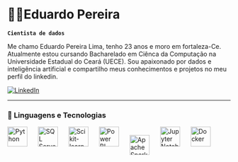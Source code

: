 # 👨‍💻Eduardo Pereira

**`Cientista de dados`**

Me chamo Eduardo Pereira Lima, tenho 23 anos e moro em fortaleza-Ce. Atualmente estou cursando Bacharelado em Ciênca da Computação na Universidade Estadual do Ceará (UECE). Sou apaixonado por dados e inteligência artificial e compartilho meus conhecimentos e projetos no meu perfil do linkedin.

<p align="left">
  <a href="https://www.linkedin.com/in/eduardopl" target="_blank">
    <img 
      src="https://img.shields.io/badge/LinkedIn-0A66C2?style=for-the-badge&logo=linkedin&logoColor=white" 
      alt="LinkedIn" 
      title="Conecte-se comigo no LinkedIn"
    />
  </a>
</p>

---

### 🤖 Linguagens e Tecnologias

<p align="left">
  <img src="https://cdn.jsdelivr.net/gh/devicons/devicon/icons/python/python-original.svg" title="Python" alt="Python" width="45" style="margin-right: 20px;" />
  <img src="https://cdn.jsdelivr.net/gh/devicons/devicon/icons/microsoftsqlserver/microsoftsqlserver-plain.svg" title="SQL Server" alt="SQL Server" width="45" style="margin-right: 20px;" />
  <img src="https://upload.wikimedia.org/wikipedia/commons/0/05/Scikit_learn_logo_small.svg" title="Scikit-learn" alt="Scikit-learn" width="45" style="margin-right: 20px;" />
  <img src="https://upload.wikimedia.org/wikipedia/commons/c/cf/New_Power_BI_Logo.svg" title="Power BI" alt="Power BI" width="45" style="margin-right: 20px;" />
  <img src="https://upload.wikimedia.org/wikipedia/commons/f/f3/Apache_Spark_logo.svg" title="Apache Spark" alt="Apache Spark" height="45" style="margin-right: 20px; vertical-align: middle;" />
  <img src="https://upload.wikimedia.org/wikipedia/commons/3/38/Jupyter_logo.svg" title="Jupyter Notebook" alt="Jupyter Notebook" width="45" style="margin-right: 20px;" />
  <img src="https://cdn.jsdelivr.net/gh/devicons/devicon/icons/docker/docker-original.svg" title="Docker" alt="Docker" width="45" style="margin-right: 20px;" />
</p>







